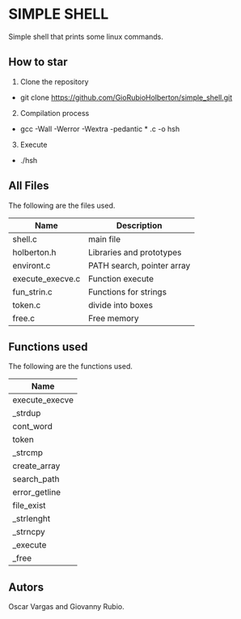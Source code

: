 # SIMPLE SHELL

Simple shell that prints some linux commands.

## How to star

1. Clone the repository
* git clone https://github.com/GioRubioHolberton/simple_shell.git

2. Compilation process
* gcc -Wall -Werror -Wextra -pedantic * .c -o hsh

3. Execute
* ./hsh

## All Files
The following are the files used.

Name             | Description                | 
----------       | ------------               |
shell.c          | main file                  |
holberton.h      | Libraries and prototypes   |
environt.c       | PATH search, pointer array |
execute_execve.c | Function execute           |
fun_strin.c      | Functions for strings      |
token.c          | divide into boxes          |
free.c           | Free memory                |

## Functions used
The following are the functions used.

Name           |
---            |
execute_execve | 
_strdup        |
cont_word      | 
token          |
_strcmp        |
create_array   |
search_path    |
error_getline  |
file_exist     |
_strlenght     |
_strncpy       |
_execute       |
_free          |

## Autors
Oscar Vargas and Giovanny Rubio.
